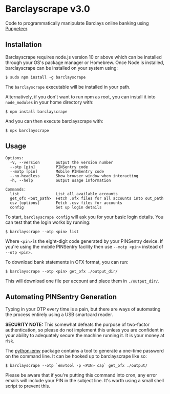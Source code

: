 Barclayscrape v3.0
==================
Code to programmatically manipulate Barclays online banking using
[Puppeteer](https://github.com/GoogleChrome/puppeteer).

Installation
------------

Barclayscrape requires node.js version 10 or above which can be
installed through your OS's package manager or Homebrew. Once Node
is installed, barclayscrape can be installed on your system using:

    $ sudo npm install -g barclayscrape

The `barclayscrape` executable will be installed in your path.

Alternatively, if you don't want to run npm as root, you can install
it into `node_modules` in your home directory with:

    $ npm install barclayscrape

And you can then execute barclayscrape with:

    $ npx barclayscrape

Usage
-----
```
Options:
  -V, --version       output the version number
  --otp [pin]         PINSentry code
  --motp [pin]        Mobile PINSentry code
  --no-headless       Show browser window when interacting
  -h, --help          output usage information

Commands:
  list                List all available accounts
  get_ofx <out_path>  Fetch .ofx files for all accounts into out_path
  csv [options]       Fetch .csv files for accounts
  config              Set up login details
```

To start, `barclayscrape config` will ask you for your basic login
details. You can test that the login works by running:

    $ barclayscrape --otp <pin> list

Where `<pin>` is the eight-digit code generated by your PINSentry device.
If you're using the mobile PINSentry facility then use `--motp <pin>`
instead of `--otp <pin>`.

To download bank statements in OFX format, you can run:

    $ barclayscrape --otp <pin> get_ofx ./output_dir/

This will download one file per account and place them in `./output_dir/`.

Automating PINSentry Generation
-------------------------------

Typing in your OTP every time is a pain, but there are ways of
automating the process entirely using a USB smartcard reader.

**SECURITY NOTE:** This somewhat defeats the purpose of two-factor
authentication, so please do not implement this unless you are confident
in your ability to adequately secure the machine running it. It is your
money at risk.

The [python-emv](https://github.com/russss/python-emv) package contains
a tool to generate a one-time password on the command line. It can be
hooked up to barclayscrape like so:

    $ barclayscrape --otp `emvtool -p <PIN> cap` get_ofx ./output/

Please be aware that if you're putting this command into cron, any error
emails will include your PIN in the subject line. It's worth using a small
shell script to prevent this.
